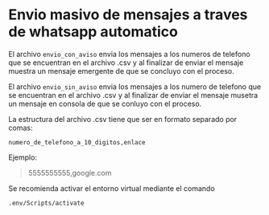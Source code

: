 # Envio masivo de mensajes a traves de whatsapp automatico

El archivo ``envio_con_aviso`` envia los mensajes a los numeros de telefono que se encuentran en el archivo .csv y al finalizar de enviar el mensaje muestra un mensaje emergente de que se concluyo con el proceso.

El archivo ``envio_sin_aviso`` envia los mensajes a los numero de telefono que se encuentran en el archivo .csv y al finalizar de enviar el mensaje musetra un mensaje en consola de que se conluyo con el proceso.

La estructura del archivo .csv tiene que ser en formato separado por comas:

```numero_de_telefono_a_10_digitos,enlace```

Ejemplo: 
> 5555555555,google.com

Se recomienda activar el entorno virtual mediante el comando
```bash
.env/Scripts/activate 
```
